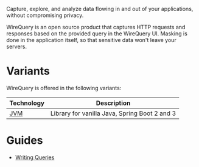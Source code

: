 Capture, explore, and analyze data flowing in and out of your applications, without compromising privacy.





WireQuery is an open source product that captures HTTP requests and responses based on the provided query in the
WireQuery UI. Masking is done in the application itself, so that sensitive data won't leave your servers.

# Variants

WireQuery is offered in the following variants:

| Technology      | Description                                   |
|-----------------|-----------------------------------------------|
| [JVM](/sdk/jvm) | Library for vanilla Java, Spring Boot 2 and 3 |

# Guides

- [Writing Queries](/docs/writing-queries.md)
